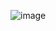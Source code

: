 ![image](https://github.com/LeeYaC9ao/LeeYaC9ao/assets/149153497/639a39f8-1dc5-4a56-aa8e-28867f1a495b)
